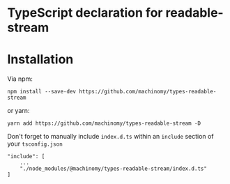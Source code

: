 # TypeScript declaration for readable-stream

# Installation
Via npm:
```
npm install --save-dev https://github.com/machinomy/types-readable-stream
```
or yarn:
```
yarn add https://github.com/machinomy/types-readable-stream -D
```
Don't forget to manually include `index.d.ts` within an `include` section of your `tsconfig.json`
```
"include": [
    ...
    "./node_modules/@machinomy/types-readable-stream/index.d.ts"
]
```
